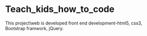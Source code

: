 # Teach_kids_how_to_code
This project\web  is developed front end development-html5, css3, Bootstrap framwork, jQuery. 
